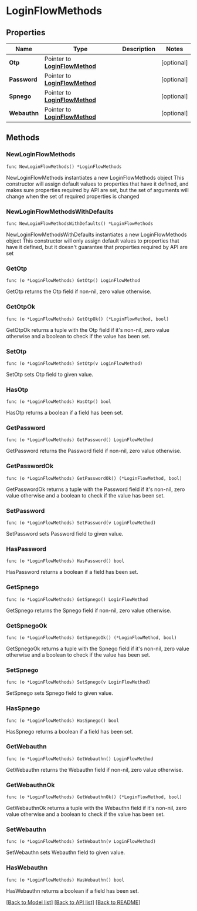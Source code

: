 # LoginFlowMethods

## Properties

Name | Type | Description | Notes
------------ | ------------- | ------------- | -------------
**Otp** | Pointer to [**LoginFlowMethod**](LoginFlowMethod.md) |  | [optional] 
**Password** | Pointer to [**LoginFlowMethod**](LoginFlowMethod.md) |  | [optional] 
**Spnego** | Pointer to [**LoginFlowMethod**](LoginFlowMethod.md) |  | [optional] 
**Webauthn** | Pointer to [**LoginFlowMethod**](LoginFlowMethod.md) |  | [optional] 

## Methods

### NewLoginFlowMethods

`func NewLoginFlowMethods() *LoginFlowMethods`

NewLoginFlowMethods instantiates a new LoginFlowMethods object
This constructor will assign default values to properties that have it defined,
and makes sure properties required by API are set, but the set of arguments
will change when the set of required properties is changed

### NewLoginFlowMethodsWithDefaults

`func NewLoginFlowMethodsWithDefaults() *LoginFlowMethods`

NewLoginFlowMethodsWithDefaults instantiates a new LoginFlowMethods object
This constructor will only assign default values to properties that have it defined,
but it doesn't guarantee that properties required by API are set

### GetOtp

`func (o *LoginFlowMethods) GetOtp() LoginFlowMethod`

GetOtp returns the Otp field if non-nil, zero value otherwise.

### GetOtpOk

`func (o *LoginFlowMethods) GetOtpOk() (*LoginFlowMethod, bool)`

GetOtpOk returns a tuple with the Otp field if it's non-nil, zero value otherwise
and a boolean to check if the value has been set.

### SetOtp

`func (o *LoginFlowMethods) SetOtp(v LoginFlowMethod)`

SetOtp sets Otp field to given value.

### HasOtp

`func (o *LoginFlowMethods) HasOtp() bool`

HasOtp returns a boolean if a field has been set.

### GetPassword

`func (o *LoginFlowMethods) GetPassword() LoginFlowMethod`

GetPassword returns the Password field if non-nil, zero value otherwise.

### GetPasswordOk

`func (o *LoginFlowMethods) GetPasswordOk() (*LoginFlowMethod, bool)`

GetPasswordOk returns a tuple with the Password field if it's non-nil, zero value otherwise
and a boolean to check if the value has been set.

### SetPassword

`func (o *LoginFlowMethods) SetPassword(v LoginFlowMethod)`

SetPassword sets Password field to given value.

### HasPassword

`func (o *LoginFlowMethods) HasPassword() bool`

HasPassword returns a boolean if a field has been set.

### GetSpnego

`func (o *LoginFlowMethods) GetSpnego() LoginFlowMethod`

GetSpnego returns the Spnego field if non-nil, zero value otherwise.

### GetSpnegoOk

`func (o *LoginFlowMethods) GetSpnegoOk() (*LoginFlowMethod, bool)`

GetSpnegoOk returns a tuple with the Spnego field if it's non-nil, zero value otherwise
and a boolean to check if the value has been set.

### SetSpnego

`func (o *LoginFlowMethods) SetSpnego(v LoginFlowMethod)`

SetSpnego sets Spnego field to given value.

### HasSpnego

`func (o *LoginFlowMethods) HasSpnego() bool`

HasSpnego returns a boolean if a field has been set.

### GetWebauthn

`func (o *LoginFlowMethods) GetWebauthn() LoginFlowMethod`

GetWebauthn returns the Webauthn field if non-nil, zero value otherwise.

### GetWebauthnOk

`func (o *LoginFlowMethods) GetWebauthnOk() (*LoginFlowMethod, bool)`

GetWebauthnOk returns a tuple with the Webauthn field if it's non-nil, zero value otherwise
and a boolean to check if the value has been set.

### SetWebauthn

`func (o *LoginFlowMethods) SetWebauthn(v LoginFlowMethod)`

SetWebauthn sets Webauthn field to given value.

### HasWebauthn

`func (o *LoginFlowMethods) HasWebauthn() bool`

HasWebauthn returns a boolean if a field has been set.


[[Back to Model list]](../README.md#documentation-for-models) [[Back to API list]](../README.md#documentation-for-api-endpoints) [[Back to README]](../README.md)



